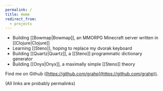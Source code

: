 ```yaml
---
permalink: /
title: Home
redirect_from:
  - projects
---
```


- Building [[Bowmap|Bowmap]], an MMORPG Minecraft server written in [[Clojure|Clojure]]
- Learning [[Steno]], hoping to replace my dvorak keyboard
- Building [[Quartz|Quartz]], a [[Steno]] programmatic dictionary generator
- Building [[Onyx|Onyx]], a maximally simple [[Steno]] theory 

Find me on Github ([https://github.com/grahp](https://github.com/grahp)).

(All links are probably permalinks)